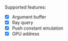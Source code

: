 
Supported features:
 - [x] Argument buffer
 - [x] Ray query
 - [x] Push constant emulation
 - [x] GPU address
